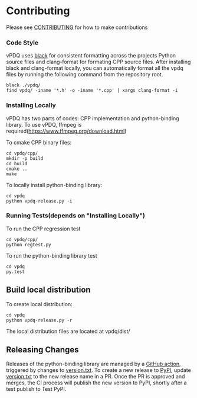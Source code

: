 # Contributing
Please see [CONTRIBUTING](../CONTRIBUTING.md) for how to make contributions
### Code Style
vPDQ uses [black](https://pypi.org/project/black/) for consistent formatting across
the projects Python source files and clang-format for formating CPP source files. 
After installing black and clang-format locally, you can automatically format all the vpdq files by running the following command from the repository root.

```shell
black ./vpdq/
find vpdq/ -iname '*.h' -o -iname '*.cpp' | xargs clang-format -i
```

### Installing Locally
vPDQ has two parts of codes: CPP implementation and python-binding library.
To use vPDQ, ffmpeg is required(https://www.ffmpeg.org/download.html)

To cmake CPP binary files:
```
cd vpdq/cpp/
mkdir -p build
cd build
cmake ..
make
```
To locally install python-binding library:
```
cd vpdq
python vpdq-release.py -i
```

### Running Tests(depends on "Installing Locally")

To run the CPP regression test
```
cd vpdq/cpp/
python regtest.py
```

To run the python-binding library test
```
cd vpdq
py.test
```

## Build local distribution
To create local distribution:
```
cd vpdq
python vpdq-release.py -r
```
The local distribution files are located at vpdq/dist/

## Releasing Changes
Releases of the python-binding library are managed by a [GitHub action](../.github/workflows/vpdq-release.yaml),
triggered by changes to [version.txt](./version.txt). To create a new release to
[PyPI](https://pypi.org/project/vpdq/), update [version.txt](./version.txt)
to the new release name in a PR. Once the PR is approved and merges, the CI process
will publish the new version to PyPI, shortly after a test publish to Test PyPI.
